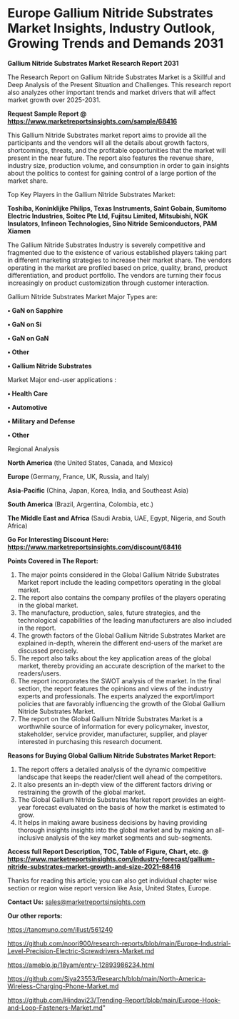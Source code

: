 # Europe Gallium Nitride Substrates Market Insights, Industry Outlook, Growing Trends and Demands 2031

<strong>Gallium Nitride Substrates Market Research Report 2031</strong>

The Research Report on Gallium Nitride Substrates Market is a Skillful and Deep Analysis of the Present Situation and Challenges. This research report also analyzes other important trends and market drivers that will affect market growth over 2025-2031.

<strong>Request Sample Report @ <a href=https://www.marketreportsinsights.com/sample/68416>https://www.marketreportsinsights.com/sample/68416</a></strong>

This Gallium Nitride Substrates market report aims to provide all the participants and the vendors will all the details about growth factors, shortcomings, threats, and the profitable opportunities that the market will present in the near future. The report also features the revenue share, industry size, production volume, and consumption in order to gain insights about the politics to contest for gaining control of a large portion of the market share.

Top Key Players in the Gallium Nitride Substrates Market:

<strong>Toshiba, Koninklijke Philips, Texas Instruments, Saint Gobain, Sumitomo Electric Industries, Soitec Pte Ltd, Fujitsu Limited, Mitsubishi, NGK Insulators, Infineon Technologies, Sino Nitride Semiconductors, PAM Xiamen</strong>

The Gallium Nitride Substrates Industry is severely competitive and fragmented due to the existence of various established players taking part in different marketing strategies to increase their market share. The vendors operating in the market are profiled based on price, quality, brand, product differentiation, and product portfolio. The vendors are turning their focus increasingly on product customization through customer interaction.

Gallium Nitride Substrates Market Major Types are:

<strong>• GaN on Sapphire

• GaN on Si

• GaN on GaN

• Other

• Gallium Nitride Substrates</strong>

Market Major end-user applications :

<strong>• Health Care

• Automotive

• Military and Defense

• Other</strong>

Regional Analysis

</u><strong><b>North America</b></strong> (the United States, Canada, and Mexico)

<strong><b>Europe </b></strong>(Germany, France, UK, Russia, and Italy)

<strong><b>Asia-Pacific</b></strong> (China, Japan, Korea, India, and Southeast Asia)

<strong><b>South America</b></strong> (Brazil, Argentina, Colombia, etc.)

<strong><b>The Middle East and Africa</b></strong> (Saudi Arabia, UAE, Egypt, Nigeria, and South Africa)

<strong>Go For Interesting Discount Here: <a href=https://www.marketreportsinsights.com/discount/68416>https://www.marketreportsinsights.com/discount/68416</a></strong>

<strong>Points Covered in The Report:</strong>
<ol>
  <li>The major points considered in the Global Gallium Nitride Substrates Market report include the leading competitors operating in the global market.</li>
  <li>The report also contains the company profiles of the players operating in the global market.</li>
  <li>The manufacture, production, sales, future strategies, and the technological capabilities of the leading manufacturers are also included in the report.</li>
  <li>The growth factors of the Global Gallium Nitride Substrates Market are explained in-depth, wherein the different end-users of the market are discussed precisely.</li>
  <li>The report also talks about the key application areas of the global market, thereby providing an accurate description of the market to the readers/users.</li>
  <li>The report incorporates the SWOT analysis of the market. In the final section, the report features the opinions and views of the industry experts and professionals. The experts analyzed the export/import policies that are favorably influencing the growth of the Global Gallium Nitride Substrates Market.</li>
  <li>The report on the Global Gallium Nitride Substrates Market is a worthwhile source of information for every policymaker, investor, stakeholder, service provider, manufacturer, supplier, and player interested in purchasing this research document.</li>
</ol>
<strong>Reasons for Buying Global Gallium Nitride Substrates Market Report:</strong>

<ol>
  <li>The report offers a detailed analysis of the dynamic competitive landscape that keeps the reader/client well ahead of the competitors.</li>
  <li>It also presents an in-depth view of the different factors driving or restraining the growth of the global market.</li>
  <li>The Global Gallium Nitride Substrates Market report provides an eight-year forecast evaluated on the basis of how the market is estimated to grow.</li>
  <li>It helps in making aware business decisions by having providing thorough insights insights into the global market and by making an all-inclusive analysis of the key market segments and sub-segments.</li>
</ol>
<strong>Access full Report Description, TOC, Table of Figure, Chart, etc. @ <a href=https://www.marketreportsinsights.com/industry-forecast/gallium-nitride-substrates-market-growth-and-size-2021-68416>https://www.marketreportsinsights.com/industry-forecast/gallium-nitride-substrates-market-growth-and-size-2021-68416</a></strong>


Thanks for reading this article; you can also get individual chapter wise section or region wise report version like Asia, United States, Europe.

<strong>Contact Us:</strong>
sales@marketreportsinsights.com

<strong>Our other reports:</strong>

<a href=https://tanomuno.com/illust/561240>https://tanomuno.com/illust/561240</a>

<a href=https://github.com/noori900/research-reports/blob/main/Europe-Industrial-Level-Precision-Electric-Screwdrivers-Market.md>https://github.com/noori900/research-reports/blob/main/Europe-Industrial-Level-Precision-Electric-Screwdrivers-Market.md</a>

<a href=https://ameblo.jp/18yam/entry-12893986234.html>https://ameblo.jp/18yam/entry-12893986234.html</a>

<a href=https://github.com/Siya23553/Research/blob/main/North-America-Wireless-Charging-Phone-Market.md>https://github.com/Siya23553/Research/blob/main/North-America-Wireless-Charging-Phone-Market.md</a>

<a href=https://github.com/Hindavi23/Trending-Report/blob/main/Europe-Hook-and-Loop-Fasteners-Market.md>https://github.com/Hindavi23/Trending-Report/blob/main/Europe-Hook-and-Loop-Fasteners-Market.md</a>"
